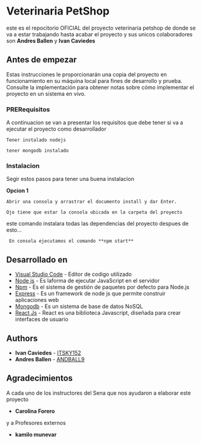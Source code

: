 # Veterinaria PetShop
este es el repocitorio OFICIAL del proyecto veterinaria petshop de donde se va a estar trabajando hasta acabar el proyecto y sus unicos colaboradores son **Andres Ballen** y **Ivan Caviedes**

## Antes de empezar 
Estas instrucciones le proporcionarán una copia del proyecto en funcionamiento en su máquina local para fines de desarrollo y prueba. Consulte la implementación para obtener notas sobre cómo implementar el proyecto en un sistema en vivo.

### PRERequisitos
A continuacion se van a presentar los requisitos que debe tener si va a ejecutar el proyecto como desarrollador 
```
Tener instalado nodejs 
```
```
tener mongodb instalado 
```

### Instalacion
Segir estos pasos para tener una buena instalacion 

**Opcion 1**
```
Abrir una consola y arrastrar el documento install y dar Enter.

Ojo tiene que estar la consola ubicada en la carpeta del proyecto
```
este comando instalara todas las dependencias del proyecto despues de esto...

```
 En consola ejecutamos el comando **npm start**
```

## Desarrollado en 

* [Visual Studio Code](https://code.visualstudio.com/) - Editor de codigo utilizado
* [Node js](https://nodejs.org/es/) -  Es laforma de ejecutar JavaScript en el servidor
* [Npm](https://www.npmjs.com/) - Es el sistema de gestión de paquetes por defecto para Node.js
* [Express](https://www.npmjs.com/package/express) - Es un framework de node js que permite construir aplicaciones web
* [Mongodb](https://www.mongodb.com/es) - Es un sistema de base de datos NoSQL
* [React Js](https://es.reactjs.org/) - React es una biblioteca Javascript, diseñada para crear interfaces de usuario

## Authors

* **Ivan Caviedes** - [ITSKY152](https://github.com/ITSKY152)
* **Andres Ballen** - [ANDBALL9](https://github.com/andball9)

## Agradecimientos

A cada uno de los instructores del Sena que nos ayudaron a elaborar este proyecto

* **Carolina Forero**

y a Profesores externos 
* **kamilo munevar**
